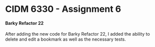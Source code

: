 # CIDM 6330 - Assignment 6
#### Barky Refactor 22

After adding the new code for Barky Refactor 22, I added the ability to delete and edit a bookmark as well as the necessary tests.